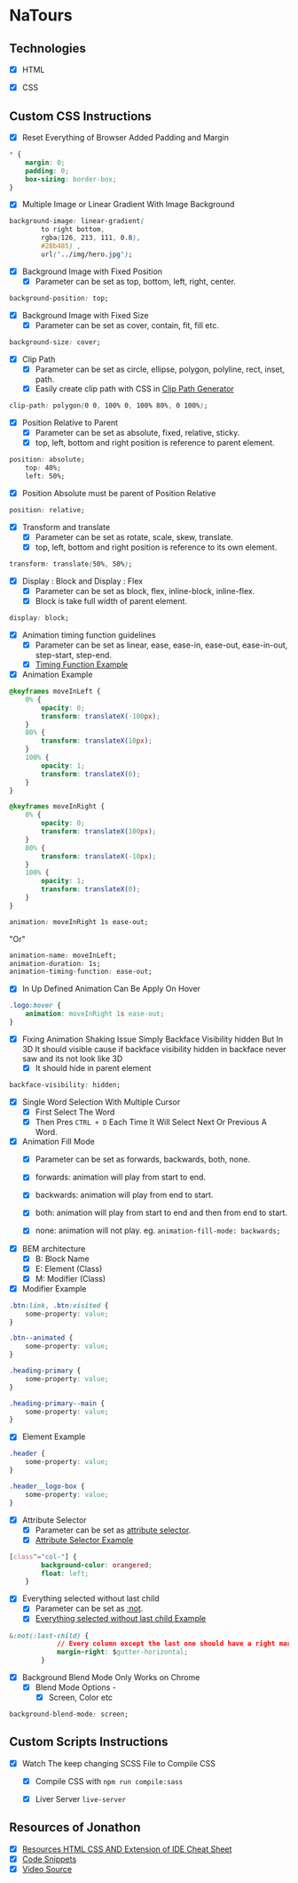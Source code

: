 # NaTours


## Technologies

- [x] HTML
- [x] CSS



## Custom CSS Instructions

- [x] Reset Everything of Browser Added Padding and Margin

```css
* {
    margin: 0;
    padding: 0;
    box-sizing: border-box;
}
```

- [x] Multiple Image or Linear Gradient With Image Background

```css
background-image: linear-gradient(
        to right bottom,
        rgba(126, 213, 111, 0.8),
        #28b485) ,
        url('../img/hero.jpg');
```

- [x] Background Image with Fixed Position
    - [x] Parameter can be set as top, bottom, left, right, center.

```css
background-position: top;
```
- [x] Background Image with Fixed Size
    - [x] Parameter can be set as cover, contain, fit, fill etc.

```css
background-size: cover;
```
- [x] Clip Path
    - [x] Parameter can be set as circle, ellipse, polygon, polyline, rect, inset, path.
    - [x] Easily create clip path with CSS in [Clip Path Generator](https://bennettfeely.com/clippy/)

```css
clip-path: polygon(0 0, 100% 0, 100% 80%, 0 100%);
```

- [x] Position Relative to Parent
    - [x] Parameter can be set as absolute, fixed, relative, sticky.
    - [x] top, left, bottom and right position is reference to parent element.

```css
position: absolute;
    top: 40%;
    left: 50%;
```

- [x] Position Absolute must be parent of Position Relative

```css
position: relative;
```

- [x] Transform and translate
    - [x] Parameter can be set as rotate, scale, skew, translate.
    - [x] top, left, bottom and right position is reference to its own element.

```css
transform: translate(50%, 50%);
```

- [x] Display : Block and Display : Flex
    - [x] Parameter can be set as block, flex, inline-block, inline-flex.
    - [x] Block is take full width of parent element.

```css
display: block;
```

- [x]  Animation timing function guidelines
    - [x] Parameter can be set as linear, ease, ease-in, ease-out, ease-in-out, step-start, step-end.
    - [x] [Timing Function Example](https://developer.mozilla.org/en-US/docs/Web/CSS/animation-timing-function)

- [x] Animation Example

```css
@keyframes moveInLeft {
    0% {
        opacity: 0;
        transform: translateX(-100px);
    }
    80% {
        transform: translateX(10px);
    }
    100% {
        opacity: 1;
        transform: translateX(0);
    }
}
```

```css
@keyframes moveInRight {
    0% {
        opacity: 0;
        transform: translateX(100px);
    }
    80% {
        transform: translateX(-10px);
    }
    100% {
        opacity: 1;
        transform: translateX(0);
    }
}
```

```css
animation: moveInRight 1s ease-out;
```
"Or"
```css
animation-name: moveInLeft;
animation-duration: 1s;
animation-timing-function: ease-out;
```

- [x] In Up Defined Animation Can Be Apply On Hover

```css
.logo:hover {
    animation: moveInRight 1s ease-out;
}
```

- [x] Fixing Animation Shaking Issue Simply Backface Visibility hidden But In 3D It should visible cause if backface visibility hidden in backface never saw and its not look like 3D
    - [x] It should hide in parent element

```css
backface-visibility: hidden;
```

- [x] Single Word Selection With Multiple Cursor
    - [x] First Select The Word
    - [x] Then Pres `CTRL + D` Each Time It Will Select Next Or Previous A Word.

- [x] Animation Fill Mode
    - [x] Parameter can be set as forwards, backwards, both, none.
    - [x] forwards: animation will play from start to end.
    - [x] backwards: animation will play from end to start.
    - [x] both: animation will play from start to end and then from end to start.
    - [x] none: animation will not play. eg. `animation-fill-mode: backwards;`


- [x] BEM architecture
    - [x] B: Block Name
    - [x] E: Element (Class)
    - [x] M: Modifier (Class)

- [x] Modifier Example

```css
.btn:link, .btn:visited {
    some-property: value;
}
```

```css
.btn--animated {
    some-property: value;
}
```
```css
.heading-primary {
    some-property: value;
}

.heading-primary--main {
    some-property: value;
}
```

- [x] Element Example

```css
.header {
    some-property: value;
}

.header__logo-box {
    some-property: value;
}
```

- [x] Attribute Selector
    - [x] Parameter can be set as [attribute selector](https://developer.mozilla.org/en-US/docs/Web/CSS/Attribute_selectors).
    - [x] [Attribute Selector Example](https://developer.mozilla.org/en-US/docs/Web/CSS/Attribute_selectors)

```css
[class^="col-"] {
        background-color: orangered;
        float: left;
    }
```

- [x]  Everything selected without last child
    - [x] Parameter can be set as [:not](https://developer.mozilla.org/en-US/docs/Web/CSS/:not).
    - [x] [Everything selected without last child Example](https://developer.mozilla.org/en-US/docs/Web/CSS/:not)

```css
&:not(:last-child) {
            // Every column except the last one should have a right margin of $gutter-horizontal
            margin-right: $gutter-horizontal;
        }
```

- [x] Background Blend Mode Only Works on Chrome
    - [x] Blend Mode Options -
        - [x] Screen, Color etc
    
```css
background-blend-mode: screen;
```



## Custom Scripts Instructions

- [x] Watch The keep changing SCSS File to Compile CSS
    - [x] Compile CSS with `npm run compile:sass`
    - [x] Liver Server `live-server`


## Resources of Jonathon

- [x] [Resources HTML CSS AND Extension of IDE Cheat Sheet](https://codingheroes.io/resources/)
- [x] [Code Snippets](https://github.com/jonasschmedtmann/advanced-css-course)
- [x] [Video Source](coverr.co)